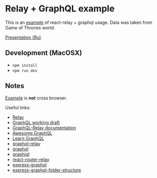 # Relay + GraphQL example

This is an [example](http://relay-got.herokuapp.com/) of react-relay + graphql usage. Data was taken from Game of Thrones world.

[Presentation (Ru) ](https://www.youtube.com/watch?v=CePdnxcnnCA)

## Development (MacOSX)
* ```npm install```
* ```npm run dev```

## Notes
[Example](http://relay-got.herokuapp.com/) is **not** cross browser.

Useful links:
* [Relay](https://facebook.github.io/relay/)
* [GraphQL working draft](https://facebook.github.io/graphql/)
* [GraphQL-Relay documentation](https://facebook.github.io/relay/docs/graphql-relay-specification.html#content)
* [Awesome GraphQL](https://github.com/chentsulin/awesome-graphql)
* [Learn GraphQL](https://learngraphql.com/)
* [graphql-relay](https://github.com/graphql/graphql-relay-js)
* [graphql](https://github.com/graphql/graphql-js)
* [graphiql](https://github.com/graphql/graphiql)
* [react-router-relay](https://github.com/relay-tools/react-router-relay)
* [express-graphql](https://github.com/graphql/express-graphql)
* [express-graphql-folder-structure](https://github.com/mikhail-riabokon/express_graphql_folder_structure)
